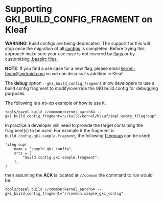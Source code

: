 # Supporting GKI\_BUILD\_CONFIG\_FRAGMENT on Kleaf

**WARNING:** Build configs are being deprecated. The support for this will stop
once the migration of all [configs](docs/build_configs.md) is completed. Before
trying this approach make sure your use case is not covered by
[flags](README.md#flags) or by customizing [.bazelrc files](docs/impl.md#files).

**NOTE:** If you find a use case for a new flag, please email
kernel-team@android.com so we can discuss its addition in Kleaf.

The **debug** option `--gki_build_config_fragment` allow developers to use a
build config fragment to modify/override the GKI build config for debugging
purposes.

The following is a no-op example of how to use it.

```shell
tools/bazel build //common:kernel_aarch64 --gki_build_config_fragment="//build/kernel/kleaf/impl:empty_filegroup"
```

In practice a developer will need to provide the target containing the
fragment(s) to be used. For example if the fragment is
`build.config.gki.sample.fragment`, the following
[filegroup](https://bazel.build/reference/be/general#filegroup) can be used:

```shell
filegroup(
    name = "sample_gki_config",
    srcs = [
        "build.config.gki.sample.fragment",
    ],
)
```

then assuming the **ACK** is located at `//common` the command to run would be:

```shell
tools/bazel build //common:kernel_aarch64 --gki_build_config_fragment="//common:sample_gki_config"
```
